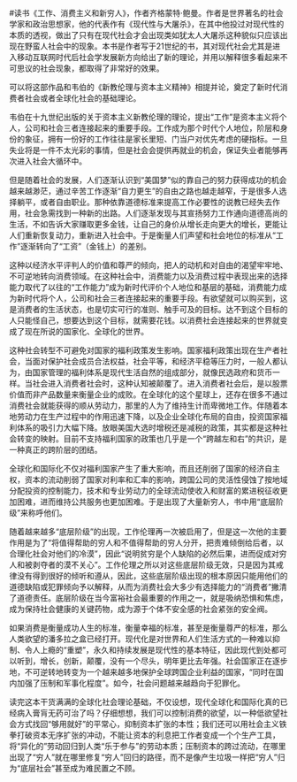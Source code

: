 #读书《工作、消费主义和新穷人》，作者齐格蒙特·鲍曼。作者是世界著名的社会学家和政治思想家，他的代表作有《现代性与大屠杀》，在其中他投过对现代性的本质的透视，做出了只有在现代社会才会出现类如犹太人大屠杀这种貌似只应该出现在野蛮人社会中的现象。本书是作者写于21世纪的书，其对现代社会尤其是进入移动互联网时代后社会学发展新方向给出了新的理论，并用以解释很多看起来不可思议的社会现象，都取得了非常好的效果。

可以将这部作品和韦伯的《新教伦理与资本主义精神》相提并论，奠定了新时代消费者社会或者全球化社会的基础理论。

韦伯在十九世纪出版的关于资本主义新教伦理的理论，提出“工作”是资本主义将个人，公司和社会三者连接起来的重要手段。工作成为那个时代个人地位，阶层和身份的象征，拥有一份好的工作往往是家长里短、门当户对优先考虑的硬指标。一旦失业将是一件不太光彩的事情，但是社会会提供再就业的机会，保证失业者能够再次进入社会大循环中。

但是随着社会的发展，人们逐渐认识到“美国梦”似的靠自己的努力获得成功的机会越来越渺茫，通过辛苦工作逐渐“自力更生”的自由之路也越走越窄，于是很多人选择躺平，或者自由职业。那种依靠道德标准来提高工作必要性的说教已经失去作用，社会急需找到一种新的出路。人们逐渐发现与其宣扬努力工作通向道德高尚的生活，不如告诉大家赚取更多金钱，让自己的身价从增长走向更大的增长，更能让人们重新恢复动力，重新进入社会中。于是衡量人们声望和社会地位的标准从“工作”逐渐转向了“工资”（金钱上）的差别。

这种以经济水平评判人的价值和尊严的倾向，把人的动机和对自由的渴望牢牢地、不可逆地转向消费领域。在这种社会中，消费能力以及消费过程中表现出来的选择能力取代了以往的“工作能力”成为新时代评价个人地位和基层的基础，消费能力成为新时代将个人，公司和社会三者连接起来的重要手段。有欲望就可以购买到，这是消费者的生活状态，也是切实可行的准则、触手可及的目标。达不到这个目标的人只能怪自己，想要达到这个目标，就需要花钱。以消费社会连接起来的世界就变成了现在所说的国家化、全球化的世界。

这种社会转型不可避免对国家的福利政策发生影响。国家福利政策出现在生产者社会，当面对保护社会成员合法权益，社会平等，和经济平稳等压力时，一般人都认为，由国家管理的福利体系是现代生活自然的组成部分，就像民选政府和货币一样。当社会进入消费者社会时，这种认知被颠覆了。进入消费者社会后，是以股票价值而非产品数量来衡量企业的成败。在全球化的这个星球上，还存在很多不通过消费社会就能获得的顺从劳动力，那里的人为了维持生计而卑微地工作。伴随着本地劳动力在生产过程中的作用迅速下降，以及企业全球化布局的自由，投资国家福利体系的吸引力大幅下降。放眼美国大选时增税还是减税的政策，其实都是这种社会转变的映射。目前不支持福利国家的政策也几乎是一个“跨越左和右”的共识，是一种真正的跨阶层的团结。

全球化和国际化不仅对福利国家产生了重大影响，而且还削弱了国家的经济自主权，资本的流动削弱了国家对利率和汇率的影响，跨国公司的灵活性侵蚀了按地域分配投资的控制能力，技术和专业劳动力的全球流动使收入和财富的累进税征收更加困难，进而维持公共服务也更加困难。于是出现了大量新穷人，书中用“底层阶级”来称呼他们。

随着越来越多“底层阶级”的出现，工作伦理再一次被启用了，但是这一次他的主要作用是为了“将值得帮助的穷人和不值得帮助的穷人分开，把责难倾倒给后者，以合理化社会对他们的冷漠”，因此“说明贫穷是个人缺陷的必然后果，进而促成对穷人和被剥夺者的漠不关心”。工作伦理之所以对这些底层阶级无效，只是因为其戒律没有得到很好的倾听和遵从，因此，这些底层阶级出现的根本原因只能用他们的道德缺陷或犯罪倾向予以解释，从而为消费社会大多少有选择能力的“消费者”撇清了道德责任。底层阶级在当今富裕社会最重要的作用之一，就是吸纳恐惧和焦虑，成为保持社会健康的关键药物，成为源于个体不安全感的社会紧张的安全阀。

如果消费是衡量成功人生的标准，衡量幸福的标准，甚至是衡量尊严的标准，那么人类欲望的潘多拉之盒已经打开。现代化是对世界和人们生活方式的一种难以抑制、令人上瘾的“重塑”，永久和持续发展是现代性的基本特征，因此现代到处都可以听到，增长，创新，颠覆，没有一个尽头，明年更比去年强。社会国家正在逐步地，不可逆转地转变为一个越来越多地保护全球跨国企业利益的国家，“同时在国内加强了压制和军事化程度”。如今，社会问题越来越趋向于犯罪化。

读完这本干货满满的全球化社会理论基础，不仅设想，现代全球化和国际化真的已经病入膏肓无药可治了吗？仔细想想，我们可以控制消费的欲望，以一种低欲望社会方式找回“够用就好”的平常心，抑制资本扩张的本性；我们还可以用社会主义铁拳打破资本无序扩张的冲动，不能让资本的利息把工作者变成一个个生产工具，将“异化的”劳动回归到人类“乐于参与”的劳动本质；压制资本的跨过流动，在哪里出现了“穷人”就在哪里修复“穷人”回归的路径，而不是像产生垃圾一样把“穷人”归为“底层社会”甚至成为难民置之不顾。

